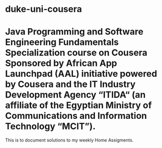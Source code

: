 # duke-uni-cousera
# Java Programming and Software Engineering Fundamentals Specialization course on Cousera Sponsored by African App Launchpad (AAL) initiative powered by Cousera and the IT Industry Development Agency “ITIDA“ (an affiliate of the Egyptian Ministry of Communications and Information Technology “MCIT”).

This is to document solutions to my weekly Home Assigments.  
